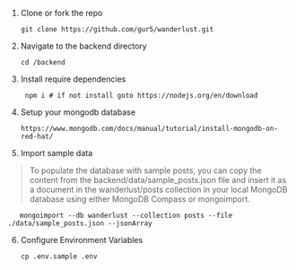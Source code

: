 1. Clone or fork the repo

       git clone https://github.com/gur5/wanderlust.git
2. Navigate to the backend directory

       cd /backend
3. Install require dependencies

        npm i # if not install goto https://nodejs.org/en/download
   
4. Setup your mongodb database

       https://www.mongodb.com/docs/manual/tutorial/install-mongodb-on-red-hat/
5. Import sample data

>To populate the database with sample posts, you can copy the content from the backend/data/sample_posts.json file and insert it as a document in the wanderlust/posts collection in your local MongoDB database using either MongoDB Compass or mongoimport.
   

       mongoimport --db wanderlust --collection posts --file ./data/sample_posts.json --jsonArray
6. Configure Environment Variables

       cp .env.sample .env  
